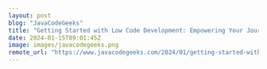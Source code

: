 ```yaml
---
layout: post
blog: "JavaCodeGeeks"
title: "Getting Started with Low Code Development: Empowering Your Journey into Application Creation"
date: 2024-01-15T09:01:45Z
image: images/javacodegeeks.png
remote_url: "https://www.javacodegeeks.com/2024/01/getting-started-with-low-code-development-empowering-your-journey-into-application-creation.html"
---
```

